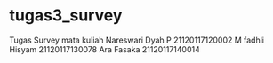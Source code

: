 # tugas3_survey
Tugas Survey mata kuliah
Nareswari Dyah P 	21120117120002
M fadhli Hisyam 	21120117130078
Ara Fasaka	21120117140014
